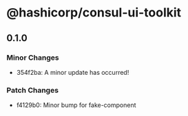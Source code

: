 # @hashicorp/consul-ui-toolkit

## 0.1.0

### Minor Changes

- 354f2ba: A minor update has occurred!

### Patch Changes

- f4129b0: Minor bump for fake-component
